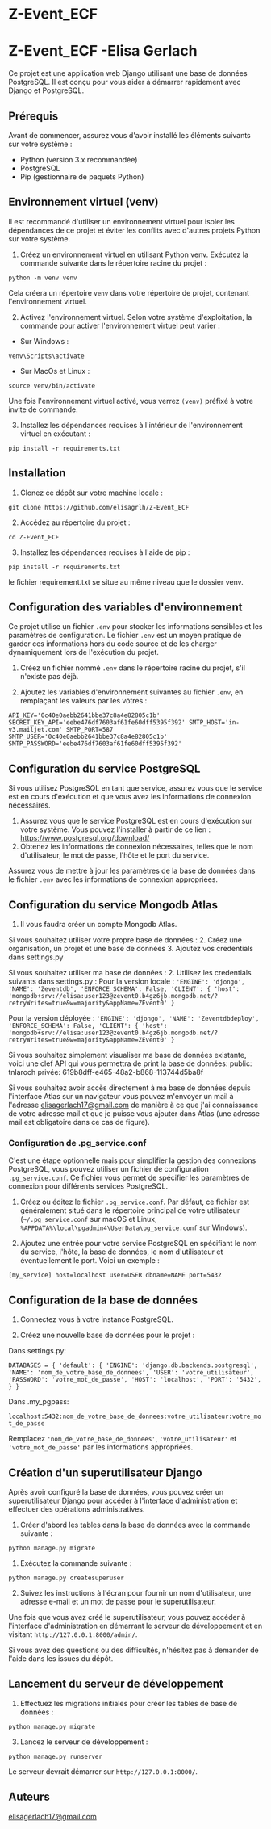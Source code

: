 # Z-Event_ECF

# Z-Event_ECF -Elisa Gerlach

Ce projet est une application web Django utilisant une base de données PostgreSQL. Il est conçu pour vous aider à démarrer rapidement avec Django et PostgreSQL.

## Prérequis

Avant de commencer, assurez vous d'avoir installé les éléments suivants sur votre système :

-   Python (version 3.x recommandée)
-   PostgreSQL
-   Pip (gestionnaire de paquets Python)

## Environnement virtuel (venv)

Il est recommandé d'utiliser un environnement virtuel pour isoler les dépendances de ce projet et éviter les conflits avec d'autres projets Python sur votre système.

1.  Créez un environnement virtuel en utilisant Python venv. Exécutez la commande suivante dans le répertoire racine du projet :

`python -m venv venv` 

Cela créera un répertoire `venv` dans votre répertoire de projet, contenant l'environnement virtuel.

2.  Activez l'environnement virtuel. Selon votre système d'exploitation, la commande pour activer l'environnement virtuel peut varier :

-   Sur Windows :

`venv\Scripts\activate` 

-   Sur MacOs et Linux :

`source venv/bin/activate` 

Une fois l'environnement virtuel activé, vous verrez `(venv)` préfixé à votre invite de commande.

3.  Installez les dépendances requises à l'intérieur de l'environnement virtuel en exécutant :

`pip install -r requirements.txt`

## Installation

1.  Clonez ce dépôt sur votre machine locale :

`git clone https://github.com/elisagrlh/Z-Event_ECF` 

2.  Accédez au répertoire du projet :

`cd Z-Event_ECF` 

3.  Installez les dépendances requises à l'aide de pip :

`pip install -r requirements.txt` 

le fichier requirement.txt se situe au même niveau que le dossier venv. 



## Configuration des variables d'environnement

Ce projet utilise un fichier `.env` pour stocker les informations sensibles et les paramètres de configuration. Le fichier `.env` est un moyen pratique de garder ces informations hors du code source et de les charger dynamiquement lors de l'exécution du projet.

1.  Créez un fichier nommé `.env` dans le répertoire racine du projet, s'il n'existe pas déjà.
    
2.  Ajoutez les variables d'environnement suivantes au fichier `.env`, en remplaçant les valeurs par les vôtres :

`API_KEY='0c40e0aebb2641bbe37c8a4e82805c1b'
SECRET_KEY_API='eebe476df7603af61fe60dff5395f392'
SMTP_HOST='in-v3.mailjet.com'
SMTP_PORT=587
SMTP_USER='0c40e0aebb2641bbe37c8a4e82805c1b'
SMTP_PASSWORD='eebe476df7603af61fe60dff5395f392'`

## Configuration du service PostgreSQL

Si vous utilisez PostgreSQL en tant que service, assurez vous que le service est en cours d'exécution et que vous avez les informations de connexion nécessaires.

1.  Assurez vous que le service PostgreSQL est en cours d'exécution sur votre système. Vous pouvez l'installer à partir de ce lien : https://www.postgresql.org/download/
2.  Obtenez les informations de connexion nécessaires, telles que le nom d'utilisateur, le mot de passe, l'hôte et le port du service.

Assurez vous de mettre à jour les paramètres de la base de données dans le fichier `.env` avec les informations de connexion appropriées.

## Configuration du service Mongodb Atlas
1. Il vous faudra créer un compte Mongodb Atlas.

Si vous souhaitez utiliser votre propre base de données :
2. Créez une organisation, un projet et une base de données
3. Ajoutez vos credentials dans settings.py

Si vous souhaitez utiliser ma base de données :
2. Utilisez les credentials suivants dans settings.py :
Pour la version locale :
`'ENGINE': 'djongo',
        'NAME': 'Zeventdb',
        'ENFORCE_SCHEMA': False,
        'CLIENT': {
            'host': 'mongodb+srv://elisa:user123@zevent0.b4gz6jb.mongodb.net/?retryWrites=true&w=majority&appName=ZEvent0'
        } `

Pour la version déployée :
`'ENGINE': 'djongo',
        'NAME': 'Zeventdbdeploy',
        'ENFORCE_SCHEMA': False,
        'CLIENT': {
            'host': 'mongodb+srv://elisa:user123@zevent0.b4gz6jb.mongodb.net/?retryWrites=true&w=majority&appName=ZEvent0'
        }`

Si vous souhaitez simplement visualiser ma base de données existante, voici une clef API qui vous permettra de print la base de données:
public: tnlaroch
privée: 619b8dff-e465-48a2-b868-113744d5ba8f

Si vous souhaitez avoir accès directement à ma base de données depuis l'interface Atlas sur un navigateur vous pouvez m'envoyer un mail à l'adresse elisagerlach17@gmail.com de manière à ce que j'ai connaissance de votre adresse mail et que je puisse vous ajouter dans Atlas (une adresse mail est obligatoire dans ce cas de figure).

### Configuration de .pg_service.conf

C'est  une étape optionnelle mais pour simplifier la gestion des connexions PostgreSQL, vous pouvez utiliser un fichier de configuration `.pg_service.conf`. Ce fichier vous permet de spécifier les paramètres de connexion pour différents services PostgreSQL.

1.  Créez ou éditez le fichier `.pg_service.conf`. Par défaut, ce fichier est généralement situé dans le répertoire principal de votre utilisateur (`~/.pg_service.conf` sur macOS et Linux, `%APPDATA%\local\pgadmin4\UserData\pg_service.conf` sur Windows).
    
2.  Ajoutez une entrée pour votre service PostgreSQL en spécifiant le nom du service, l'hôte, la base de données, le nom d'utilisateur et éventuellement le port. Voici un exemple :

`[my_service]
host=localhost
user=USER
dbname=NAME
port=5432`

## Configuration de la base de données

1.  Connectez vous à votre instance PostgreSQL.
    
2.  Créez une nouvelle base de données pour le projet :
   
Dans settings.py:

`DATABASES = {
    'default': {
        'ENGINE': 'django.db.backends.postgresql',
        'NAME': 'nom_de_votre_base_de_donnees',
        'USER': 'votre_utilisateur',
        'PASSWORD': 'votre_mot_de_passe',
        'HOST': 'localhost',
        'PORT': '5432',
    }
}` 

Dans .my_pgpass:

`localhost:5432:nom_de_votre_base_de_donnees:votre_utilisateur:votre_mot_de_passe`

Remplacez `'nom_de_votre_base_de_donnees'`, `'votre_utilisateur'` et `'votre_mot_de_passe'` par les informations appropriées.

## Création d'un superutilisateur Django

Après avoir configuré la base de données, vous pouvez créer un superutilisateur Django pour accéder à l'interface d'administration et effectuer des opérations administratives.

1. Créer d'abord les tables dans la base de données  avec la commande suivante :

`python manage.py migrate`

1.  Exécutez la commande suivante :

`python manage.py createsuperuser` 

2.  Suivez les instructions à l'écran pour fournir un nom d'utilisateur, une adresse e-mail et un mot de passe pour le superutilisateur.

Une fois que vous avez créé le superutilisateur, vous pouvez accéder à l'interface d'administration en démarrant le serveur de développement et en visitant `http://127.0.0.1:8000/admin/`.

Si vous avez des questions ou des difficultés, n'hésitez pas à demander de l'aide dans les issues du dépôt.

## Lancement du serveur de développement

1.  Effectuez les migrations initiales pour créer les tables de base de données :

`python manage.py migrate` 

3.  Lancez le serveur de développement :


`python manage.py runserver` 

Le serveur devrait démarrer sur `http://127.0.0.1:8000/`.


## Auteurs

elisagerlach17@gmail.com
